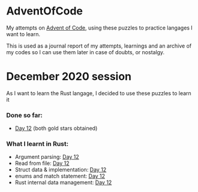 # AdventOfCode
My attempts on [Advent of Code](https://adventofcode.com/), using these puzzles to practice langages I want to learn.

This is used as a journal report of my attempts, learnings and an archive of my codes so I can use them later in case of doubts, or nostalgy.

# December 2020 session
As I want to learn the Rust langage, I decided to use these puzzles to learn it

### Done so far:
- [Day 12](https://adventofcode.com/2020/day/12) (both gold stars obtained)

### What I learnt in Rust:
- Argument parsing: [Day 12](https://adventofcode.com/2020/day/12)
- Read from file: [Day 12](https://adventofcode.com/2020/day/12)
- Struct data & implementation: [Day 12](https://adventofcode.com/2020/day/12)
- enums and match statement: [Day 12](https://adventofcode.com/2020/day/12)
- Rust internal data management: [Day 12](https://adventofcode.com/2020/day/12)
